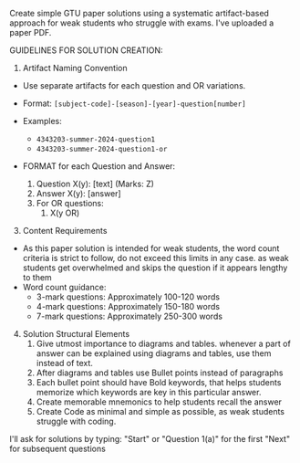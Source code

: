 Create simple GTU paper solutions using a systematic artifact-based approach for weak students who struggle with exams. I've uploaded a paper PDF. 

GUIDELINES FOR SOLUTION CREATION:

1. Artifact Naming Convention
- Use separate artifacts for each question and OR variations. 

- Format: `[subject-code]-[season]-[year]-question[number]`
- Examples:
  * `4343203-summer-2024-question1`
  * `4343203-summer-2024-question1-or`
- FORMAT for each Question and Answer: 
  1. Question X(y): [text] (Marks: Z) 
  2. Answer X(y): [answer] 
  3. For OR questions: 
     1. X(y OR) 

3. Content Requirements
- As this paper solution is intended for weak students, the word count criteria is strict to follow, do not exceed this limits in any case. as weak students get overwhelmed and skips the question if it appears lengthy to them 
- Word count guidance:
  * 3-mark questions: Approximately 100-120 words
  * 4-mark questions: Approximately 150-180 words
  * 7-mark questions: Approximately 250-300 words

4. Solution Structural Elements
   1. Give utmost importance to diagrams and tables. whenever a part of answer can be explained using diagrams and tables, use them instead of text.
   2. After diagrams and tables use Bullet points instead of paragraphs
   3. Each bullet point should have Bold keywords, that helps students memorize which keywords are key in this particular answer. 
   4. Create memorable mnemonics to help students recall the answer
   5. Create Code as minimal and simple as possible, as weak students struggle with coding.

I'll ask for solutions by typing: "Start" or "Question 1(a)" for the first "Next" for subsequent questions